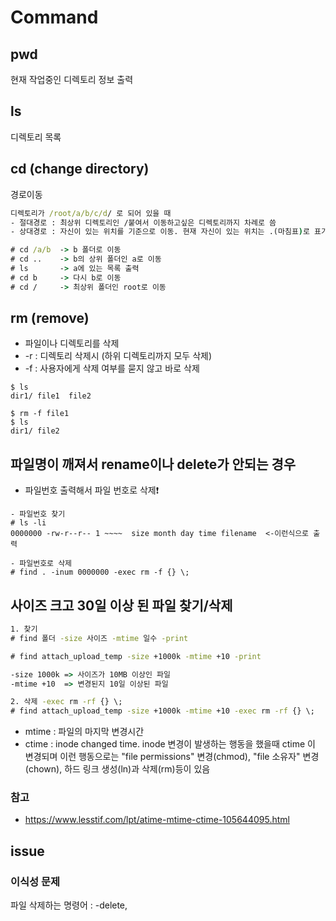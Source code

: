 # Command

## pwd
  현재 작업중인 디렉토리 정보 출력

## ls
  디렉토리 목록 

## cd (change directory) 
  경로이동

```cmd
디렉토리가 /root/a/b/c/d/ 로 되어 있을 때
- 절대경로 : 최상위 디렉토리인 /붙여서 이동하고싶은 디렉토리까지 차례로 씀
- 상대경로 : 자신이 있는 위치를 기준으로 이동. 현재 자신이 있는 위치는 .(마침표)로 표기

# cd /a/b  -> b 폴더로 이동
# cd ..    -> b의 상위 폴더인 a로 이동
# ls       -> a에 있는 목록 출력
# cd b     -> 다시 b로 이동
# cd /     -> 최상위 폴더인 root로 이동
```

## rm (remove)
- 파일이나 디렉토리를 삭제
- -r : 디렉토리 삭제시 (하위 디렉토리까지 모두 삭제)
- -f : 사용자에게 삭제 여부를 묻지 않고 바로 삭제
```
$ ls
dir1/ file1  file2

$ rm -f file1
$ ls
dir1/ file2

```

## 파일명이 깨져서 rename이나 delete가 안되는 경우
- 파일번호 출력해서 파일 번호로 삭제❗
```
- 파일번호 찾기
# ls -li 
0000000 -rw-r--r-- 1 ~~~~  size month day time filename  <-이런식으로 출력

- 파일번호로 삭제
# find . -inum 0000000 -exec rm -f {} \;
```

## 사이즈 크고 30일 이상 된 파일 찾기/삭제
```cmd
1. 찾기
# find 폴더 -size 사이즈 -mtime 일수 -print  

# find attach_upload_temp -size +1000k -mtime +10 -print

-size 1000k => 사이즈가 10MB 이상인 파일
-mtime +10  => 변경된지 10일 이상된 파일

2. 삭제 -exec rm -rf {} \;
# find attach_upload_temp -size +1000k -mtime +10 -exec rm -rf {} \;

```
- mtime : 파일의 마지막 변경시간
- ctime : inode changed time. inode 변경이 발생하는 행동을 했을때 ctime 이 변경되며 이런 행동으로는 "file permissions" 변경(chmod), "file 소유자" 변경(chown), 하드 링크 생성(ln)과 삭제(rm)등이 있음


### 참고
- https://www.lesstif.com/lpt/atime-mtime-ctime-105644095.html


## issue
### 이식성 문제
파일 삭제하는 명령어 : -delete, 


